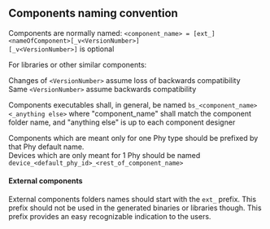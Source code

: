 ## Components naming convention

Components are normally named:
```<component_name> = [ext_]<nameOfComponent>[_v<VersionNumber>]```<br>
```[_v<VersionNumber>]``` is optional

For libraries or other similar components:

Changes of ```<VersionNumber>``` assume loss of backwards compatibility<br>
Same ```<VersionNumber>``` assume backwards compatibility

Components executables shall, in general, be named
```bs_<component_name><_anything else>```
where "component_name" shall match the component folder name, and
"anything else" is up to each component designer

Components which are meant only for one Phy type should
be prefixed by that Phy default name.<br>
Devices which are only meant for 1 Phy should be named
```device_<default_phy_id>_<rest_of_component_name>```

#### External components

External components folders names should start with the ```ext_``` prefix.
This prefix should not be used in the generated binaries or libraries though.
This prefix provides an easy recognizable indication to the users.

